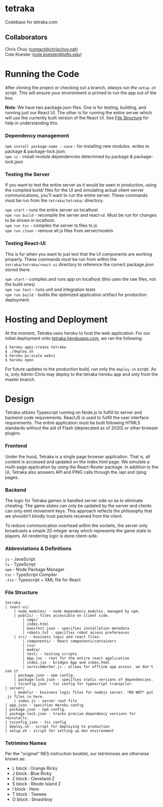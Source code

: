 # tetraka
Codebase for tetraka.com

## Collaborators  
Chris Choy (contact@chrischoy.net)  
Cole Koester (cole.koester@tufts.edu)  

# Running the Code

After cloning the project or checking out a branch, *always run the `setup.sh` script*. This 
will ensure your environment is primed to run the app out of the box.

**Note**: We have two package.json files. One is for testing, building, and running just our 
React UI. The other is for running the entire server which will use the currently built version 
of the React UI. See [File Structure](#File-Structure) for help in understanding this.

### Dependency management

`npm install package-name --save` - for installing new modules. writes to package & package-lock.json.  
`npm ci` - install module dependencies determined by package & package-lock.json  

### Testing the Server
If you want to test the entire server as it would be seen in production, using the compiled build/ 
files for the UI and simulating actual client-server communications, you'll want to run the entire 
server. These commands must be run from the `tetraka/tetraka/` directory.  

`npm start` - runs the entire server on localhost  
`npm run build` - recompile the server and react-ui. Must be run for changes to be shown in localhost.  
`npm run tsc` - compiles the server ts files to js   
`npm run clean` - remove all js files from server/models   

### Testing React-UI
This is for when you want to just test that the UI components are working properly. These 
commands *must* be run from within the `tetraka/tetraka/react-ui` directory to reference 
the correct package.json stored there.  

`npm start` - compiles and runs app on localhost (this uses the raw files, not the build ones)  
`npm run test` - runs unit and integration tests  
`npm run build` - builds the optimized application artifact for production deployment.  

# Hosting and Deployment
At the moment, Tetraka uses heroku to host the web application. For our initial deployment onto 
[tetraka.herokuapp.com](https://tetraka.herokuapp.com), we ran the following:

```$xslt
$ heroku apps:create tetraka
$ ./deploy.sh
$ heroku ps:scale web=1
$ heroku open
```

For future updates to the production build, run only the `deploy.sh` script. As is, only Admin Chris may 
deploy to the tetraka heroku app and only from the master branch.

# Design

Tetraka utilizes Typescript running on Node.js to fulfill its server and backend code 
requirements. ReactJS is used to fulfill the user interface requirements. The entire 
application must be built following HTML5 standards without the aid of Flash (deprecated 
as of 2020) or other browser plugins.

### Frontend
Under the hood, Tetraka is a single page browser application. That is, all content is 
accessed and updated on the index.html page. We simulate a multi-page application by 
using the React-Router package. In addition to the UI, Tetraka also answers API and PING 
calls through the /api and /ping pages.

### Backend
The logic for Tetraka games is handled server side so as to eliminate cheating. The game 
states can only be updated by the server and clients can only emit movement keys. This 
approach reflects the philosophy that we shouldn't blindly trust packets received from 
the client.

To reduce communication overhead within the sockets, the server only broadcasts a simple 
2D integer array which represents the game state to players. All rendering logic is done client-side. 

### Abbreviations & Definitions

`js` - JavaScript     
`ts` - TypeScript  
`npm` - Node Package Manager  
`tsc` - TypeScript Compiler  
`.tsx` - Typescript + XML file for React

### File Structure

```$xslt
tetraka  
| react-ui/
	| node_modules/ - node dependency modules. managed by npm.  
	| public/ - files accessible on client side.  
	    | imgs/    
	    | index.html
	    | manifest.json - specifies installation metadata  
	    | robots.txt - specifies robot access preferences
	| src/ - business logic and react files.  
	    | components/ - React components/containers  
	    | css/
	    | media/
	    | test/ - testing scripts  
	    | App.jsx - root for the entire react application
	    | index.jsx - bridges App and index.html
	    | serviceWorker.js - allows for offline app access. we don't use it
	| package.json - npm config.  
	| package-lock.json - specifies static versions of dependencies. 
	| tsconfig.json - tsc config for typescript transpiler.
| server/
	| models/ - business logic files for nodejs server. *DO NOT* put .js files in here.
	| index.js - server root file
| app.json - specifies Heroku config
| package.json - npm config.  
| package-lock.json - tracks precise dependency versions for reinstalls. 
| tsconfig.json - tsc config
| deploy.sh - script for deploying to production
| setup.sh - script for setting up dev environment
```

### Tetrimino Names

Per the "original" NES instruction booklet, our tetriminoes are otherwise known as:

- L block : Orange Ricky  
- J block : Blue Ricky
- Z block : Cleveland Z
- S block : Rhode Island Z
- I block : Hero
- T block : Teewee
- O block : Smashboy
